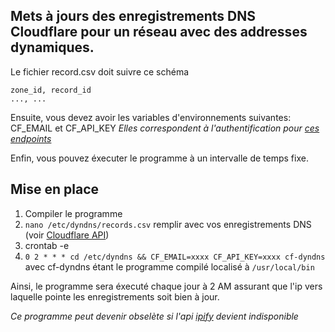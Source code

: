 ## Mets à jours des enregistrements DNS Cloudflare pour un réseau avec des addresses dynamiques.

Le fichier record.csv doit suivre ce schéma

```csv
zone_id, record_id
..., ...
```

Ensuite, vous devez avoir les variables d'environnements suivantes:
CF_EMAIL et CF_API_KEY
*Elles correspondent à l'authentification pour [ces endpoints](https://developers.cloudflare.com/api/resources/dns/subresources/records/methods/edit/)*

Enfin, vous pouvez éxecuter le programme à un intervalle de temps fixe.

## Mise en place
1. Compiler le programme
2. `nano /etc/dyndns/records.csv` remplir avec vos enregistrements DNS (voir [Cloudflare API](https://developers.cloudflare.com/api/resources/dns/subresources/records/methods/list/))
3. crontab -e
4. `0 2 * * * cd /etc/dyndns && CF_EMAIL=xxxx CF_API_KEY=xxxx cf-dyndns` avec cf-dyndns étant le programme compilé localisé à `/usr/local/bin`

Ainsi, le programme sera éxecuté chaque jour à 2 AM assurant que l'ip vers laquelle pointe les enregistrements soit bien à jour.

*Ce programme peut devenir obselète si l'api [ipify](https://www.ipify.org) devient indisponible*
